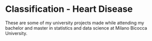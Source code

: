 # Classification - Heart Disease
These are some of my university projects made while attending my bachelor and master in statistics and data science at Milano Bicocca University.
